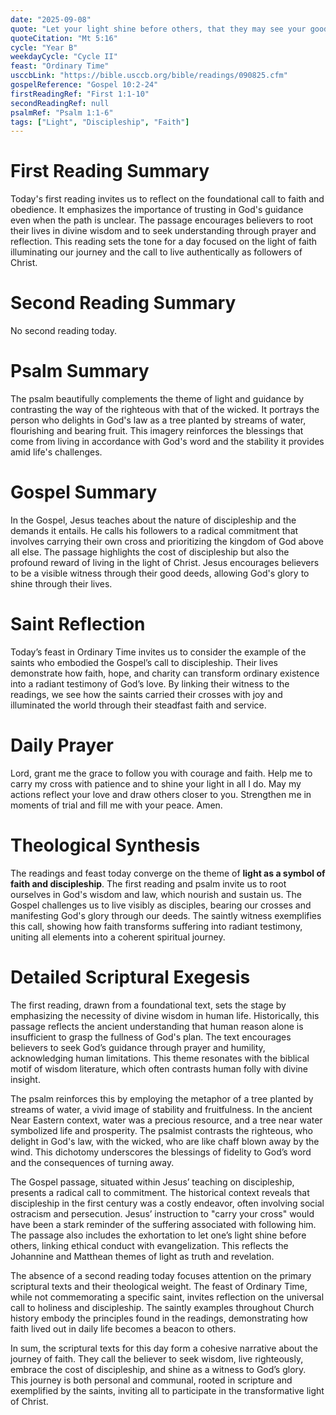 ```yaml
---
date: "2025-09-08"
quote: "Let your light shine before others, that they may see your good deeds and glorify your Father in heaven."
quoteCitation: "Mt 5:16"
cycle: "Year B"
weekdayCycle: "Cycle II"
feast: "Ordinary Time"
usccbLink: "https://bible.usccb.org/bible/readings/090825.cfm"
gospelReference: "Gospel 10:2-24"
firstReadingRef: "First 1:1-10"
secondReadingRef: null
psalmRef: "Psalm 1:1-6"
tags: ["Light", "Discipleship", "Faith"]
---
```


# First Reading Summary
Today's first reading invites us to reflect on the foundational call to faith and obedience. It emphasizes the importance of trusting in God's guidance even when the path is unclear. The passage encourages believers to root their lives in divine wisdom and to seek understanding through prayer and reflection. This reading sets the tone for a day focused on the light of faith illuminating our journey and the call to live authentically as followers of Christ.

# Second Reading Summary
No second reading today.

# Psalm Summary
The psalm beautifully complements the theme of light and guidance by contrasting the way of the righteous with that of the wicked. It portrays the person who delights in God's law as a tree planted by streams of water, flourishing and bearing fruit. This imagery reinforces the blessings that come from living in accordance with God's word and the stability it provides amid life's challenges.

# Gospel Summary
In the Gospel, Jesus teaches about the nature of discipleship and the demands it entails. He calls his followers to a radical commitment that involves carrying their own cross and prioritizing the kingdom of God above all else. The passage highlights the cost of discipleship but also the profound reward of living in the light of Christ. Jesus encourages believers to be a visible witness through their good deeds, allowing God's glory to shine through their lives.

# Saint Reflection
Today’s feast in Ordinary Time invites us to consider the example of the saints who embodied the Gospel’s call to discipleship. Their lives demonstrate how faith, hope, and charity can transform ordinary existence into a radiant testimony of God’s love. By linking their witness to the readings, we see how the saints carried their crosses with joy and illuminated the world through their steadfast faith and service.

# Daily Prayer
Lord, grant me the grace to follow you with courage and faith. Help me to carry my cross with patience and to shine your light in all I do. May my actions reflect your love and draw others closer to you. Strengthen me in moments of trial and fill me with your peace. Amen.

# Theological Synthesis
The readings and feast today converge on the theme of **light as a symbol of faith and discipleship**. The first reading and psalm invite us to root ourselves in God's wisdom and law, which nourish and sustain us. The Gospel challenges us to live visibly as disciples, bearing our crosses and manifesting God's glory through our deeds. The saintly witness exemplifies this call, showing how faith transforms suffering into radiant testimony, uniting all elements into a coherent spiritual journey.

# Detailed Scriptural Exegesis
The first reading, drawn from a foundational text, sets the stage by emphasizing the necessity of divine wisdom in human life. Historically, this passage reflects the ancient understanding that human reason alone is insufficient to grasp the fullness of God's plan. The text encourages believers to seek God’s guidance through prayer and humility, acknowledging human limitations. This theme resonates with the biblical motif of wisdom literature, which often contrasts human folly with divine insight.

The psalm reinforces this by employing the metaphor of a tree planted by streams of water, a vivid image of stability and fruitfulness. In the ancient Near Eastern context, water was a precious resource, and a tree near water symbolized life and prosperity. The psalmist contrasts the righteous, who delight in God's law, with the wicked, who are like chaff blown away by the wind. This dichotomy underscores the blessings of fidelity to God’s word and the consequences of turning away.

The Gospel passage, situated within Jesus’ teaching on discipleship, presents a radical call to commitment. The historical context reveals that discipleship in the first century was a costly endeavor, often involving social ostracism and persecution. Jesus’ instruction to "carry your cross" would have been a stark reminder of the suffering associated with following him. The passage also includes the exhortation to let one’s light shine before others, linking ethical conduct with evangelization. This reflects the Johannine and Matthean themes of light as truth and revelation.

The absence of a second reading today focuses attention on the primary scriptural texts and their theological weight. The feast of Ordinary Time, while not commemorating a specific saint, invites reflection on the universal call to holiness and discipleship. The saintly examples throughout Church history embody the principles found in the readings, demonstrating how faith lived out in daily life becomes a beacon to others.

In sum, the scriptural texts for this day form a cohesive narrative about the journey of faith. They call the believer to seek wisdom, live righteously, embrace the cost of discipleship, and shine as a witness to God’s glory. This journey is both personal and communal, rooted in scripture and exemplified by the saints, inviting all to participate in the transformative light of Christ.